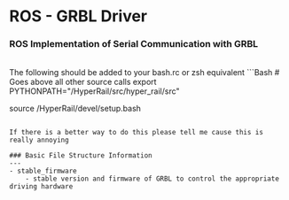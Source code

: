 # ROS - GRBL Driver

### ROS Implementation of Serial Communication with GRBL
<br>
The following should be added to your bash.rc or zsh equivalent
```Bash
# Goes above all other source calls
export PYTHONPATH="<Absolute Path>/HyperRail/src/hyper_rail/src"

source <Absolute Path>/HyperRail/devel/setup.bash  
```

If there is a better way to do this please tell me cause this is really annoying

### Basic File Structure Information
---
- stable_firmware
    - stable version and firmware of GRBL to control the appropriate driving hardware
